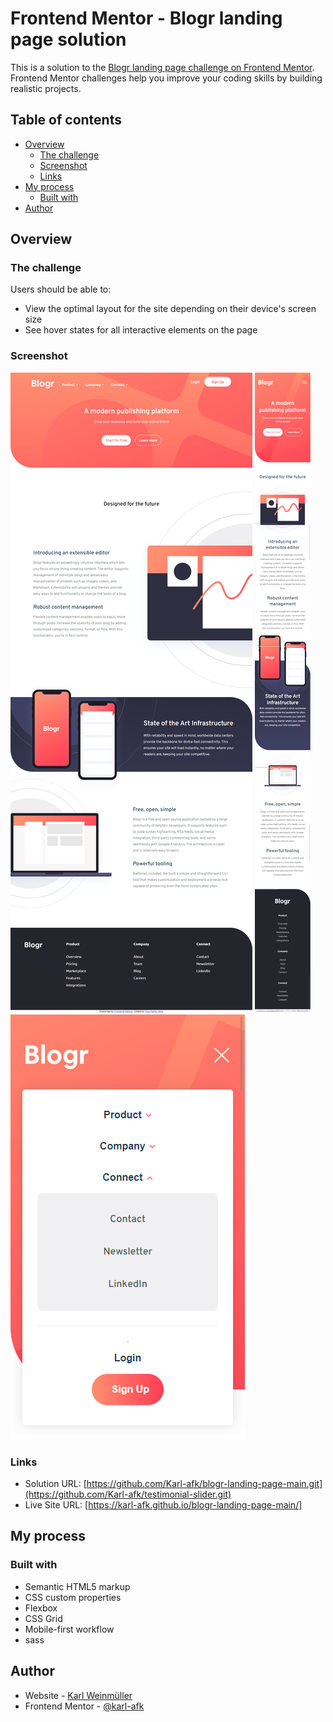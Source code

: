 # Frontend Mentor - Blogr landing page solution

This is a solution to the [Blogr landing page challenge on Frontend Mentor](https://www.frontendmentor.io/challenges/blogr-landing-page-EX2RLAApP). Frontend Mentor challenges help you improve your coding skills by building realistic projects. 

## Table of contents

- [Overview](#overview)
  - [The challenge](#the-challenge)
  - [Screenshot](#screenshot)
  - [Links](#links)
- [My process](#my-process)
  - [Built with](#built-with)
- [Author](#author)


## Overview

### The challenge

Users should be able to:

- View the optimal layout for the site depending on their device's screen size
- See hover states for all interactive elements on the page

### Screenshot

![](./desktop.png)
![](./screenshot-mobile.png)
![](./screenshot-mobile-menu.png)


### Links

- Solution URL: [https://github.com/Karl-afk/blogr-landing-page-main.git](https://github.com/Karl-afk/testimonial-slider.git)
- Live Site URL: [https://karl-afk.github.io/blogr-landing-page-main/]

## My process

### Built with

- Semantic HTML5 markup
- CSS custom properties
- Flexbox
- CSS Grid
- Mobile-first workflow
- sass


## Author

- Website - [Karl Weinmüller](https://www.karlweinmueller.de.com)
- Frontend Mentor - [@karl-afk](https://www.frontendmentor.io/profile/karl-afk)
